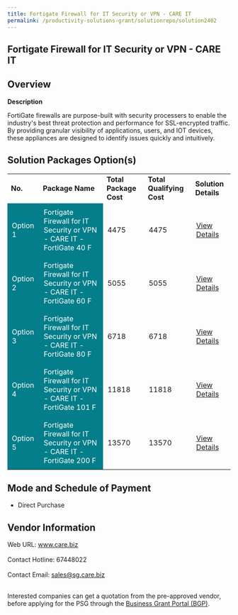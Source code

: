 ```yaml
---
title: Fortigate Firewall for IT Security or VPN - CARE IT
permalink: /productivity-solutions-grant/solutionrepo/solution2402
---
```


## Fortigate Firewall for IT Security or VPN - CARE IT

## Overview

**Description**

FortiGate firewalls are purpose-built with security processers to enable the industry's best threat protection and performance for SSL-encrypted traffic. By providing granular visibility of applications, users, and IOT devices, these appliances are designed to identify issues quickly and intuitively.

## Solution Packages Option(s)

<table>
<tr>
<td><b>No.</b></td>
<td><b>Package Name</b></td>
<td><b>Total Package Cost</b></td>
<td><b>Total Qualifying Cost</b></td>
<td><b>Solution Details</b></td>
</tr>
<tr>
<td style='padding: 10px; background-color: #037E8A; color: #FFFFFF;'>Option 1</td>
<td style='padding: 10px; background-color: #037E8A; color: #FFFFFF;'>Fortigate Firewall for IT Security or VPN - CARE IT - FortiGate 40 F</td>
<td style='padding: 10px;'>4475</td>
<td style='padding: 10px;'>4475</td>
<td style='padding: 10px;'><a href='https://www.gobusiness.gov.sg/images/psg/Computer_Analysts_20200819_Desensitised_Annex_3_Part_1.pdf' target='_blank'>View Details</a></td>
</tr>
<tr>
<td style='padding: 10px; background-color: #037E8A; color: #FFFFFF;'>Option 2</td>
<td style='padding: 10px; background-color: #037E8A; color: #FFFFFF;'>Fortigate Firewall for IT Security or VPN - CARE IT - FortiGate 60 F</td>
<td style='padding: 10px;'>5055</td>
<td style='padding: 10px;'>5055</td>
<td style='padding: 10px;'><a href='https://www.gobusiness.gov.sg/images/psg/Computer_Analysts_20200819_Desensitised_Annex_3_Part_2.pdf' target='_blank'>View Details</a></td>
</tr>
<tr>
<td style='padding: 10px; background-color: #037E8A; color: #FFFFFF;'>Option 3</td>
<td style='padding: 10px; background-color: #037E8A; color: #FFFFFF;'>Fortigate Firewall for IT Security or VPN - CARE IT - FortiGate 80 F</td>
<td style='padding: 10px;'>6718</td>
<td style='padding: 10px;'>6718</td>
<td style='padding: 10px;'><a href='https://www.gobusiness.gov.sg/images/psg/Computer_Analysts_20200819_Desensitised_Annex_3_Part_3.pdf' target='_blank'>View Details</a></td>
</tr>
<tr>
<td style='padding: 10px; background-color: #037E8A; color: #FFFFFF;'>Option 4</td>
<td style='padding: 10px; background-color: #037E8A; color: #FFFFFF;'>Fortigate Firewall for IT Security or VPN - CARE IT - FortiGate 101 F</td>
<td style='padding: 10px;'>11818</td>
<td style='padding: 10px;'>11818</td>
<td style='padding: 10px;'><a href='https://www.gobusiness.gov.sg/images/psg/Computer_Analysts_20200819_Desensitised_Annex_3_Part_4.pdf' target='_blank'>View Details</a></td>
</tr>
<tr>
<td style='padding: 10px; background-color: #037E8A; color: #FFFFFF;'>Option 5</td>
<td style='padding: 10px; background-color: #037E8A; color: #FFFFFF;'>Fortigate Firewall for IT Security or VPN - CARE IT - FortiGate 200 F</td>
<td style='padding: 10px;'>13570</td>
<td style='padding: 10px;'>13570</td>
<td style='padding: 10px;'><a href='https://www.gobusiness.gov.sg/images/psg/Computer_Analysts_20200819_Desensitised_Annex_3_Part_5.pdf' target='_blank'>View Details</a></td>
</tr>
</table>

## Mode and Schedule of Payment

 - Direct Purchase

## Vendor Information

 Web URL: www.care.biz <br><br>Contact Hotline: 67448022 <br><br>Contact Email: sales@sg.care.biz <br><br>

Interested companies can get a quotation from the pre-approved vendor, before applying for the PSG through the <a href='https://www.businessgrants.gov.sg/' target='_blank' rel='noopener'>Business Grant Portal (BGP)</a>.

<script src="/jquery/resize-tables.js"></script>

